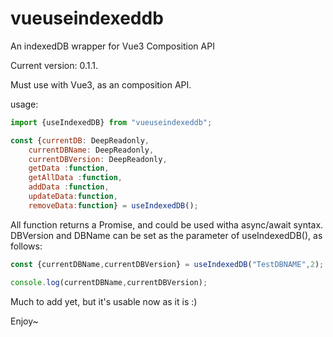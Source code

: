# vueuseindexeddb
An indexedDB wrapper for Vue3 Composition API

Current version: 0.1.1.

Must use with Vue3, as an composition API.

usage:

```javascript
import {useIndexedDB} from "vueuseindexeddb";

const {currentDB: DeepReadonly,
    currentDBName: DeepReadonly,
    currentDBVersion: DeepReadonly,
    getData :function,
    getAllData :function,
    addData :function,
    updateData:function,
    removeData:function} = useIndexedDB();
```

All function returns a Promise, and could be used witha async/await syntax.
DBVersion and DBName can be set as the parameter of useIndexedDB(), as follows:


```javascript
const {currentDBName,currentDBVersion} = useIndexedDB("TestDBNAME",2);

console.log(currentDBName,currentDBVersion);
```

Much to add yet, but it's usable now as it is :)

Enjoy~
